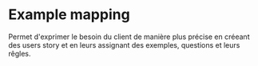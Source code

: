 # Example mapping

Permet d'exprimer le besoin du client de manière plus précise en créeant des users story et en leurs assignant des exemples, questions et leurs rêgles.